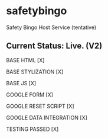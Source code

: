 # safetybingo
Safety Bingo Host Service (tentative)

## Current Status: Live. (V2)


BASE HTML                 [X]

BASE STYLIZATION          [X]

BASE JS                   [X]

GOOGLE FORM               [X]

GOOGLE RESET SCRIPT       [X]

GOOGLE DATA INTEGRATION   [X]

TESTING PASSED            [X]
